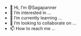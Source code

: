 - 👋 Hi, I’m @Sagapanner
- 👀 I’m interested in ...
- 🌱 I’m currently learning ...
- 💞️ I’m looking to collaborate on ...
- 📫 How to reach me ...

<!---
Sagapanner/Sagapanner is a ✨ special ✨ repository because its `README.md` (this file) appears on your GitHub profile.
You can click the Preview link to take a look at your changes.
--->
